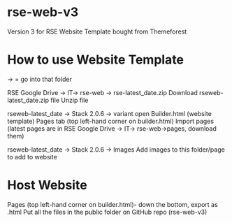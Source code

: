 # rse-web-v3
Version 3 for RSE Website
Template bought from Themeforest


# How to use Website Template

-> = go into that folder

RSE Google Drive -> IT-> rse-web -> rse-latest_date.zip
Download rseweb-latest_date.zip file
Unzip file

rseweb-latest_date -> Stack 2.0.6 -> variant
open Builder.html (website template)
Pages tab (top left-hand corner on builder.html)
Import pages (latest pages are in RSE Google Drive -> IT-> rse-web->pages, download them)

rseweb-latest_date -> Stack 2.0.6 -> Images
Add images to this folder/page to add to website


# Host Website

Pages (top left-hand corner on builder.html)- down the bottom, export as .html
Put all the files in the public folder on GitHub repo (rse-web-v3)
